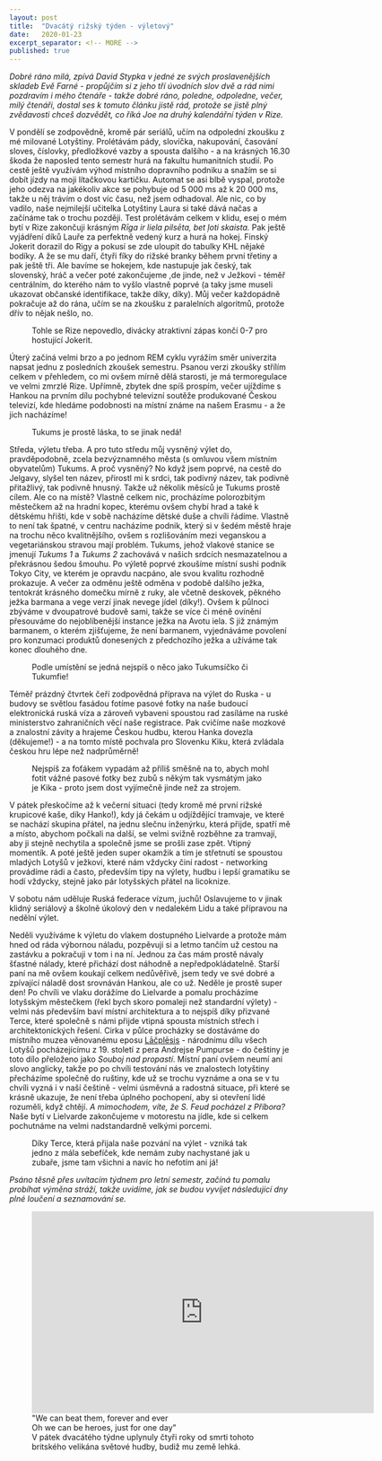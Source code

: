 ```yaml
---
layout: post
title:  "Dvacátý rižský týden - výletový"
date:   2020-01-23
excerpt_separator: <!-- MORE -->
published: true
---
```


<p class="intro"><i><span class="dropcap">D</span>obré ráno milá, zpívá David Stypka v jedné ze svých proslavenějších skladeb Evě Farné - propůjčím si z jeho tří úvodních slov dvě a rád nimi pozdravím i mého čtenáře - takže dobré ráno, poledne, odpoledne, večer, milý čtenáři, dostal ses k tomuto článku jistě rád, protože se jistě plný zvědavosti chceš dozvědět, co říká Joe na druhý kalendářní týden v Rize. </i></p>

<!-- MORE --> 

V pondělí se zodpovědně, kromě pár seriálů, učím na odpolední zkoušku z mé milované Lotyštiny. Prolétávám pády, slovíčka, nakupování, časování sloves, číslovky, předložkové vazby a spousta dalšího - a na krásných 16.30 škoda že naposled tento semestr hurá na fakultu humanitních studií. Po cestě ještě využívám výhod místního dopravního podniku a snažím se si dobít jízdy na moji lítačkovou kartičku. Automat se asi blbě vyspal, protože jeho odezva na jakékoliv akce se pohybuje od 5 000 ms až k 20 000 ms, takže u něj trávím o dost víc času, než jsem odhadoval. Ale nic, co by vadilo, naše nejmilejší učitelka Lotyštiny Laura si také dává načas a začínáme tak o trochu později. Test prolétávám celkem v klidu, esej o mém bytí v Rize zakončuji krásným _Rīga ir liela pilsēta, bet ļoti skaista._ Pak ještě vyjádření díků Lauře za perfektně vedený kurz a hurá na hokej. Finský Jokerit dorazil do Rigy a pokusí se zde uloupit do tabulky KHL nějaké bodíky. A že se mu daří, čtyři fíky do rižské branky během první třetiny a pak ještě tři. Ale bavíme se hokejem, kde nastupuje jak český, tak slovenský, hráč a večer poté zakončujeme ,de jinde, než v Ježkovi - téměř centrálním, do kterého nám to vyšlo vlastně poprvé (a taky jsme museli ukazovat občanské identifikace, takže díky, díky). Můj večer každopádně pokračuje až do rána, učím se na zkoušku z paralelních algoritmů, protože dřív to nějak nešlo, no. 

<figure>  
 <img src="{{ site.baseurl }}/assets/img/IMG_3551.JPG" alt="" class="img-center"> 
   <figcaption>Tohle se Rize nepovedlo, divácky atraktivní zápas končí 0-7 pro hostující Jokerit.</figcaption>
 </figure>

Úterý začíná velmi brzo a po jednom REM cyklu vyrážím směr univerzita napsat jednu z posledních zkoušek semestru. Psanou verzi zkoušky střílím celkem v přehledem, co mi ovšem mírně dělá starosti, je má termoregulace ve velmi zmrzlé Rize. Upřímně, zbytek dne spíš prospím, večer ujíždíme s Hankou na prvním dílu pochybné televizní soutěže produkované Českou televizí, kde hledáme podobnosti na místní známe na našem Erasmu - a že jich nacházíme!

<figure>  
 <img src="{{ site.baseurl }}/assets/img/IMG_0010.jpg" alt="" class="img-center"> 
   <figcaption>Tukums je prostě láska, to se jinak nedá!</figcaption>
 </figure>

Středa, výletu třeba. A pro tuto středu můj vysněný výlet do, pravděpodobně, zcela bezvýznamného města (s omluvou všem místním obyvatelům) Tukums. A proč vysněný? No když jsem poprvé, na cestě do Jelgavy, slyšel ten název, přirostl mi k srdci, tak podivný název, tak podivně přitažlivý, tak podivně hnusný. Takže už několik měsíců je Tukums prostě cílem. Ale co na místě? Vlastně celkem nic, procházíme polorozbitým městečkem až na hradní kopec, kterému ovšem chybí hrad a také k dětskému hřišti, kde v sobě nacházíme dětské duše a chvíli řádíme. Vlastně to není tak špatné, v centru nacházíme podnik, který si v šedém městě hraje na trochu něco kvalitnějšího, ovšem s rozlišováním mezi veganskou a vegetariánskou stravou mají problém. Tukums, jehož vlakové stanice se jmenují _Tukums 1_ a _Tukums 2_ zachovává v našich srdcích nesmazatelnou a překrásnou šedou šmouhu. Po výletě poprvé zkoušíme místní sushi podnik Tokyo City, ve kterém je opravdu nacpáno, ale svou kvalitu rozhodně prokazuje. A večer za odměnu ještě odměna v podobě dalšího ježka, tentokrát krásného domečku mírně z ruky, ale včetně deskovek, pěkného ježka barmana a vege verzí jinak nevege jídel (díky!). Ovšem k půlnoci zbýváme v dvoupatrové budově sami, takže se více či méně ovínění přesouváme do nejoblíbenější instance ježka na Avotu iela. S již známým barmanem, o kterém zjišťujeme, že není barmanem, vyjednáváme povolení pro konzumaci produktů donesených z předchozího ježka a užíváme tak konec dlouhého dne.

<figure>  
 <img src="{{ site.baseurl }}/assets/img/82692656_171598400841514_9104434063032188928_n.jpg" alt="" class="img-center"> 
   <figcaption>Podle umístění se jedná nejspíš o něco jako Tukumsíčko či Tukumfie!</figcaption>
 </figure>

Téměř prázdný čtvrtek čeří zodpovědná příprava na výlet do Ruska - u budovy se světlou fasádou fotíme pasové fotky na naše budoucí elektronická ruská víza a zároveň vybaveni spoustou rad zasíláme na ruské ministerstvo zahraničních věcí naše registrace. Pak cvičíme naše mozkové a znalostní závity a hrajeme Českou hudbu, kterou Hanka dovezla (děkujeme!) - a na tomto místě pochvala pro Slovenku Kiku, která zvládala českou hru lépe než nadprůměrně!

<figure>  
 <img src="{{ site.baseurl }}/assets/img/IMG_3637-1579813843290.JPG" alt="" class="img-center"> 
   <figcaption>Nejspíš za foťákem vypadám až příliš směšně na to, abych mohl fotit vážné pasové fotky bez zubů s někým tak vysmátým jako je Kika - proto jsem dost vyjímečně jinde než za strojem.</figcaption>
 </figure>

V pátek přeskočíme až k večerní situaci (tedy kromě mé první rižské krupicové kaše, díky Hanko!), kdy já čekám u odjíždějící tramvaje, ve které se nachází skupina přátel, na jednu slečnu inženýrku, která přijde, spatří mě a místo, abychom počkali na další, se velmi svižně rozběhne za tramvají, aby ji stejně nechytila a společně jsme se prošli zase zpět. Vtipný momentík. A poté ještě jeden super okamžik a tím je střetnutí se spoustou mladých Lotyšů v ježkovi, které nám vždycky činí radost - networking provádíme rádi a často, především tipy na výlety, hudbu i lepší gramatiku se hodí vždycky, stejně jako pár lotyšských přátel na licoknize.

V sobotu nám uděluje Ruská federace vízum, juchů! Oslavujeme to v jinak klidný seriálový a školně úkolový den v nedalekém Lidu a také přípravou na nedělní výlet. 

Neděli využíváme k výletu do vlakem dostupného Lielvarde a protože mám hned od ráda výbornou náladu, pozpěvuji si a letmo tančím už cestou na zastávku a pokračuji v tom i na ní. Jednou za čas mám prostě návaly šťastné nálady, které přichází dost náhodně a nepředpokládatelně. Starší paní na mě ovšem koukají celkem nedůvěřivě, jsem tedy ve své dobré a zpívající náladě dost srovnáván Hankou, ale co už. Neděle je prostě super den! Po chvíli ve vlaku dorážíme do Lielvarde a pomalu procházíme lotyšským městečkem (řekl bych skoro pomaleji než standardní výlety) - velmi nás především baví místní architektura a to nejspíš díky přizvané Terce, které společně s námi přijde vtipná spousta místních střech i architektonických řešení. Cirka v půlce procházky se dostáváme do místního muzea věnovanému eposu [Lāčplēsis](https://cs.wikipedia.org/wiki/L%C4%81%C4%8Dpl%C4%93sis) - národnímu dílu všech Lotyšů pocházejícímu z 19. století z pera Andrejse Pumpurse - do češtiny je toto dílo přeloženo jako *Souboj nad propastí*. Místní paní ovšem neumí ani slovo anglicky, takže po po chvíli testování nás ve znalostech lotyštiny přecházíme společně do ruštiny, kde už se trochu vyznáme a ona se v tu chvíli vyzná i v naší češtině - velmi úsměvná a radostná situace, při které se krásně ukazuje, že není třeba úplného pochopení, aby si otevření lidé rozuměli, když chtějí. _A mimochodem, víte, že S. Feud pocházel z Příbora?_ Naše bytí v Lielvarde zakončujeme v motorestu na jídle, kde si celkem pochutnáme na velmi nadstandardně velkými porcemi.

<figure>  
 <img src="{{ site.baseurl }}/assets/img/IMG_3761.JPG" alt="" class="img-center"> 
   <figcaption>Díky Terce, která přijala naše pozvání na výlet - vzniká tak jedno z mála sebefíček, kde nemám zuby nachystané jak u zubaře, jsme tam všichni a navíc ho nefotím ani já!</figcaption>
 </figure>

_Psáno těsně přes uvítacím týdnem pro letní semestr, začíná tu pomalu probíhat výměna stráží, takže uvidíme, jak se budou vyvíjet následující dny plné loučení a seznamování se._

<figure>
	<iframe width="610" height="360" class="img-center d-block"
	src="https://www.youtube.com/embed/lXgkuM2NhYI"
	frameborder="0"></iframe>
	<figcaption>
        "We can beat them, forever and ever <br>
        Oh we can be heroes, just for one day" <br>
        V pátek dvacátého týdne uplynuly čtyři roky od smrti tohoto britského velikána světové hudby, budiž mu země lehká.</figcaption></figure>   

